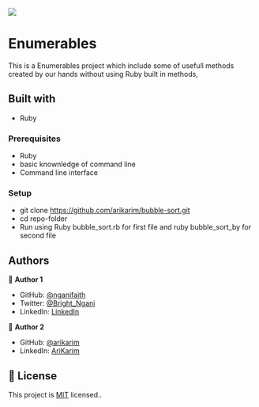 ![](https://img.shields.io/badge/Microverse-blueviolet)


# Enumerables

  This is a Enumerables  project which include some of usefull methods created by our hands without using Ruby built in methods,

## Built with

- Ruby


### Prerequisites
- Ruby
- basic knownledge of command line
- Command line interface

### Setup

- git clone <https://github.com/arikarim/bubble-sort.git>
- cd repo-folder
- Run using Ruby bubble_sort.rb for first file and ruby bubble_sort_by for second file


## Authors
👤 **Author 1**

- GitHub: [@nganifaith](https://github.com/nganifaith)
- Twitter: [@Bright_Ngani](https://twitter.com/bright_ngani)
- LinkedIn: [LinkedIn](https://www.linkedin.com/in/ngani-faith/)


👤 **Author 2**

- GitHub: [@arikarim](https://github.com/arikarim)
- LinkedIn: [AriKarim](https://www.linkedin.com/in/ari-karim-523bb81b3)



 

## 📝 License

This project is [MIT](./LICENSE) licensed..

